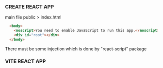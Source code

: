
### CREATE REACT APP

main file
public > index.html

```HTML
  <body>
    <noscript>You need to enable JavaScript to run this app.</noscript>
    <div id="root"></div>
  </body>
```

There must be some injection which is done by "react-script" package


### VITE REACT APP

